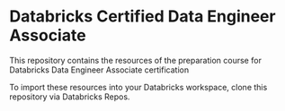 # Databricks Certified Data Engineer Associate

This repository contains the resources of the preparation course for Databricks Data Engineer Associate certification


To import these resources into your Databricks workspace, clone this repository via Databricks Repos.

